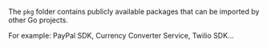 The `pkg` folder contains publicly available packages that can be imported by other Go projects.

For example: PayPal SDK, Currency Converter Service, Twilio SDK... 